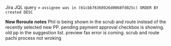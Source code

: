 Jira JQL query = `assignee was in (61cbb76368926d0068fd025c) ORDER BY created DESC`

**New Reroute notes**
Phil is being shown in the scrub and route instead of the recently selected new PP. 
pending payment approval checkbox is showing. 
old pp in the suggestion list.
preview fax error is coming.
scrub and route pachi process not wroking
